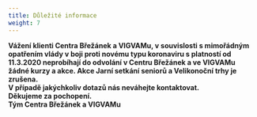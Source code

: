 ```yaml
---
title: Důležité informace
weight: 7
---
```

**Vážení klienti Centra Břežánek a VIGVAMu, v souvislosti s mimořádným opatřením vlády v boji proti novému typu koronaviru s platností od 11.3.2020 neprobíhají do odvolání v Centru Břežánek a ve VIGVAMu žádné kurzy a akce. Akce Jarní setkání seniorů a Velikonoční trhy je zrušena.** \
**V případě jakýchkoliv dotazů nás neváhejte kontaktovat.** \
**Děkujeme za pochopení.** \
**Tým Centra Břežánek a VIGVAMu**